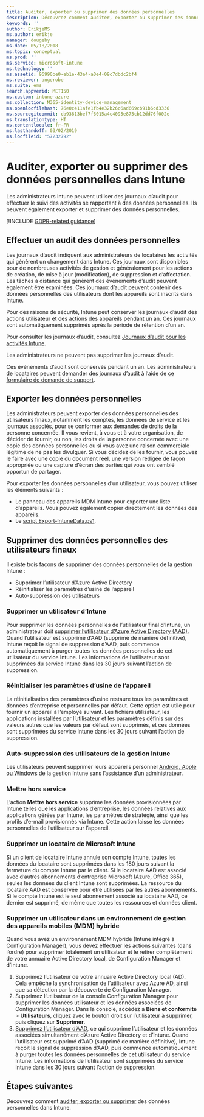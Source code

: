 ```yaml
---
title: Auditer, exporter ou supprimer des données personnelles
description: Découvrez comment auditer, exporter ou supprimer des données personnelles.
keywords: ''
author: ErikjeMS
ms.author: erikje
manager: dougeby
ms.date: 05/18/2018
ms.topic: conceptual
ms.prod: ''
ms.service: microsoft-intune
ms.technology: ''
ms.assetid: 96990be0-eb1e-43a4-a0e4-09c7dbdc2bf4
ms.reviewer: angerobe
ms.suite: ems
search.appverid: MET150
ms.custom: intune-azure
ms.collection: M365-identity-device-management
ms.openlocfilehash: 76e0c411afe1fb4e32b26c6ad669cb91b6cd3336
ms.sourcegitcommit: cb93613bef7f6015a4c4095e875cb12dd76f002e
ms.translationtype: HT
ms.contentlocale: fr-FR
ms.lasthandoff: 03/02/2019
ms.locfileid: "57232792"
---
```

# <a name="audit-export-or-delete-personal-data-in-intune"></a>Auditer, exporter ou supprimer des données personnelles dans Intune

Les administrateurs Intune peuvent utiliser des journaux d’audit pour effectuer le suivi des activités se rapportant à des données personnelles. Ils peuvent également exporter et supprimer des données personnelles.

[!INCLUDE [GDPR-related guidance](./includes/gdpr-intro-sentence.md)]

## <a name="audit-personal-data"></a>Effectuer un audit des données personnelles

Les journaux d’audit indiquent aux administrateurs de locataires les activités qui génèrent un changement dans Intune. Ces journaux sont disponibles pour de nombreuses activités de gestion et généralement pour les actions de création, de mise à jour (modification), de suppression et d’affectation. Les tâches à distance qui génèrent des événements d’audit peuvent également être examinées. Ces journaux d’audit peuvent contenir des données personnelles des utilisateurs dont les appareils sont inscrits dans Intune.  

Pour des raisons de sécurité, Intune peut conserver les journaux d’audit des actions utilisateur et des actions des appareils pendant un an. Ces journaux sont automatiquement supprimés après la période de rétention d’un an.

Pour consulter les journaux d’audit, consultez [Journaux d’audit pour les activités Intune](monitor-audit-logs.md). 

Les administrateurs ne peuvent pas supprimer les journaux d’audit.

Ces événements d’audit sont conservés pendant un an. Les administrateurs de locataires peuvent demander des journaux d’audit à l’aide de [ce formulaire de demande de support](https://privacy.microsoft.com/en-US/privacy-questions?).

## <a name="export-personal-data"></a>Exporter les données personnelles

Les administrateurs peuvent exporter des données personnelles des utilisateurs finaux, notamment les comptes, les données de service et les journaux associés, pour se conformer aux demandes de droits de la personne concernée. Il vous revient, à vous et à votre organisation, de décider de fournir, ou non, les droits de la personne concernée avec une copie des données personnelles ou si vous avez une raison commerciale légitime de ne pas les divulguer. Si vous décidez de les fournir, vous pouvez le faire avec une copie du document réel, une version rédigée de façon appropriée ou une capture d’écran des parties qui vous ont semblé opportun de partager.

Pour exporter les données personnelles d’un utilisateur, vous pouvez utiliser les éléments suivants : 
- Le panneau des appareils MDM Intune pour exporter une liste d’appareils. Vous pouvez également copier directement les données des appareils.
- Le [script Export-IntuneData.ps1](https://aka.ms/intunedataexport).

## <a name="delete-end-user-personal-data"></a>Supprimer des données personnelles des utilisateurs finaux

Il existe trois façons de supprimer des données personnelles de la gestion Intune :
- Supprimer l’utilisateur d’Azure Active Directory
- Réinitialiser les paramètres d’usine de l’appareil
- Auto-suppression des utilisateurs

### <a name="delete-a-user-from-intune"></a>Supprimer un utilisateur d’Intune

Pour supprimer les données personnelles de l’utilisateur final d’Intune, un administrateur doit [supprimer l’utilisateur d’Azure Active Directory (AAD)](https://docs.microsoft.com/azure/active-directory/add-users-azure-active-directory.md#delete-users-from-azure-ad). Quand l’utilisateur est supprimé d’AAD (supprimé de manière définitive), Intune reçoit le signal de suppression d’AAD, puis commence automatiquement à purger toutes les données personnelles de cet utilisateur du service Intune. Les informations de l’utilisateur sont supprimées du service Intune dans les 30 jours suivant l’action de suppression.

### <a name="reset-device-to-factory-settings"></a>Réinitialiser les paramètres d’usine de l’appareil
La réinitialisation des paramètres d’usine restaure tous les paramètres et données d’entreprise et personnelles par défaut. Cette option est utile pour fournir un appareil à l’employé suivant. Les fichiers utilisateur, les applications installées par l’utilisateur et les paramètres définis sur des valeurs autres que les valeurs par défaut sont supprimés, et ces données sont supprimées du service Intune dans les 30 jours suivant l’action de suppression.

### <a name="user-self-removal-from-intune-management"></a>Auto-suppression des utilisateurs de la gestion Intune
Les utilisateurs peuvent supprimer leurs appareils personnel [Android, Apple ou Windows](https://docs.microsoft.com/intune-user-help/unenroll-your-device-from-intune-android.md) de la gestion Intune sans l’assistance d’un administrateur.   

### <a name="retire"></a>Mettre hors service
L’action **Mettre hors service** supprime les données provisionnées par Intune telles que les applications d’entreprise, les données relatives aux applications gérées par Intune, les paramètres de stratégie, ainsi que les profils d’e-mail provisionnés via Intune. Cette action laisse les données personnelles de l’utilisateur sur l’appareil.

### <a name="delete-a-tenant-from-microsoft-intune"></a>Supprimer un locataire de Microsoft Intune

Si un client de locataire Intune annule son compte Intune, toutes les données du locataire sont supprimées dans les 180 jours suivant la fermeture du compte Intune par le client. Si le locataire AAD est associé avec d’autres abonnements d’entreprise Microsoft (Azure, Office 365), seules les données du client Intune sont supprimées. La ressource du locataire AAD est conservée pour être utilisées par les autres abonnements. Si le compte Intune est le seul abonnement associé au locataire AAD, ce dernier est supprimé, de même que toutes les ressources et données client.

### <a name="delete-a-user-in-a-hybrid-mobile-device-management-mdm-environment"></a>Supprimer un utilisateur dans un environnement de gestion des appareils mobiles (MDM) hybride
Quand vous avez un environnement MDM hybride (Intune intégré à Configuration Manager), vous devez effectuer les actions suivantes (dans l’ordre) pour supprimer totalement un utilisateur et le retirer complètement de votre annuaire Active Directory local, de Configuration Manager et d’Intune.

1. Supprimez l’utilisateur de votre annuaire Active Directory local (AD). Cela empêche la synchronisation de l’utilisateur avec Azure AD, ainsi que sa détection par la découverte de Configuration Manager. 
2. Supprimez l’utilisateur de la console Configuration Manager pour supprimer les données utilisateur et les données associées de Configuration Manager. Dans la console, accédez à **Biens et conformité** > **Utilisateurs**, cliquez avec le bouton droit sur l’utilisateur à supprimer, puis cliquez sur **Supprimer**.
3. [Supprimez l’utilisateur d’AAD](https://docs.microsoft.com/azure/active-directory/add-users-azure-active-directory.md#delete-users-from-azure-ad), ce qui supprime l’utilisateur et les données associées simultanément d’Azure Active Directory et d’Intune. Quand l’utilisateur est supprimé d’AAD (supprimé de manière définitive), Intune reçoit le signal de suppression d’AAD, puis commence automatiquement à purger toutes les données personnelles de cet utilisateur du service Intune. Les informations de l’utilisateur sont supprimées du service Intune dans les 30 jours suivant l’action de suppression.

## <a name="next-steps"></a>Étapes suivantes

Découvrez comment [auditer, exporter ou supprimer](privacy-data-audit-export-delete.md) des données personnelles dans Intune.

